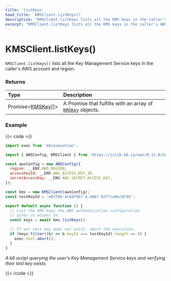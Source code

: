 ```yaml
---
title: 'listKeys'
head_title: 'KMSClient.listKeys()'
description: "KMSClient.listKeys lists all the KMS keys in the caller's AWS account and region"
excerpt: "KMSClient.listKeys lists all the KMS keys in the caller's AWS account and region"
---
```


# KMSClient.listKeys()

`KMSClient.listKeys()` lists all the Key Management Service keys in the caller's AWS account and region.

### Returns

| Type                                                                                                    | Description                                                                                                                                      |
| :------------------------------------------------------------------------------------------------------ | :----------------------------------------------------------------------------------------------------------------------------------------------- |
| Promise<[KMSKey[]](https://grafana.com/docs/k6/<K6_VERSION>/javascript-api/jslib/aws/kmsclient/kmskey)> | A Promise that fulfills with an array of [`KMSKey`](https://grafana.com/docs/k6/<K6_VERSION>/javascript-api/jslib/aws/kmsclient/kmskey) objects. |

### Example

{{< code >}}

```javascript
import exec from 'k6/execution';

import { AWSConfig, KMSClient } from 'https://jslib.k6.io/aws/0.11.0/kms.js';

const awsConfig = new AWSConfig({
  region: __ENV.AWS_REGION,
  accessKeyId: __ENV.AWS_ACCESS_KEY_ID,
  secretAccessKey: __ENV.AWS_SECRET_ACCESS_KEY,
});

const kms = new KMSClient(awsConfig);
const testKeyId = 'e67f95-4c047567-4-a0b7-62f7ce8ec8f48';

export default async function () {
  // List the KMS keys the AWS authentication configuration
  // gives us access to.
  const keys = await kms.listKeys();

  // If our test key does not exist, abort the execution.
  if (keys.filter((b) => b.keyId === testKeyId).length == 0) {
    exec.test.abort();
  }
}
```

_A k6 script querying the user's Key Management Service keys and verifying their test key exists_

{{< /code >}}
